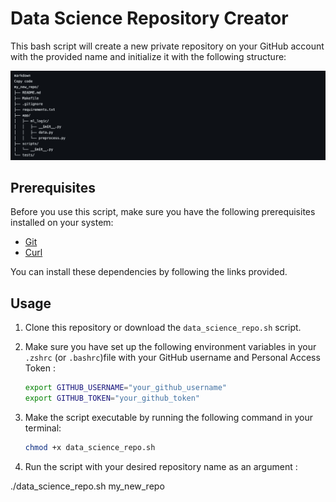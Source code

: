 # Data Science Repository Creator

This bash script will create a new private repository on your GitHub account with the provided name and initialize it with the following structure:

![Structure du projet](./structure.png)


## Prerequisites

Before you use this script, make sure you have the following prerequisites installed on your system:

- [Git](https://git-scm.com/)
- [Curl](https://curl.se/)

You can install these dependencies by following the links provided.

## Usage

1. Clone this repository or download the `data_science_repo.sh` script.

2. Make sure you have set up the following environment variables in your `.zshrc` (or `.bashrc`)file with your GitHub username and Personal Access Token :

    ```bash
    export GITHUB_USERNAME="your_github_username"
    export GITHUB_TOKEN="your_github_token"

4. Make the script executable by running the following command in your terminal:

   ```bash
   chmod +x data_science_repo.sh

5. Run the script with your desired repository name as an argument :

./data_science_repo.sh my_new_repo
